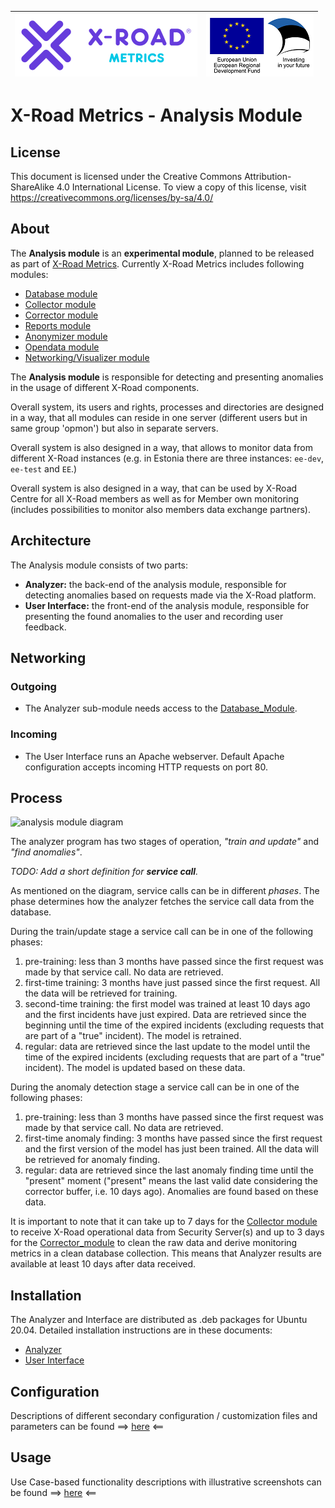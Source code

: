 
| [![X-ROAD](../img/xroad-metrics-100.png)](https://x-road.global/) | ![European Union / European Regional Development Fund / Investing in your future](../img/eu_rdf_100_en.png "Documents that are tagged with EU/SF logos must keep the logos until 1.11.2022. If it has not stated otherwise in the documentation. If new documentation is created  using EU/SF resources the logos must be tagged appropriately so that the deadline for logos could be found.") |
| :-------------------------------------------------- | -------------------------: |

# X-Road Metrics - Analysis Module

## License <!-- omit in toc -->

This document is licensed under the Creative Commons Attribution-ShareAlike 4.0 International License.
To view a copy of this license, visit <https://creativecommons.org/licenses/by-sa/4.0/>

## About

The **Analysis module** is an **experimental module**, planned to be released as part of [X-Road Metrics](../README.md).
Currently X-Road Metrics includes following modules:
 - [Database module](../database_module.md)
 - [Collector module](../collector_module.md)
 - [Corrector module](../corrector_module.md) 
 - [Reports module](../reports_module.md) 
 - [Anonymizer module](../anonymizer_module.md)
 - [Opendata module](../opendata_module.md) 
 - [Networking/Visualizer module](../networking_module.md)


The **Analysis module** is responsible for detecting and presenting anomalies in the usage of different X-Road components. 

Overall system, its users and rights, processes and directories are designed in a way, that all modules can reside in one server (different users but in same group 'opmon') but also in separate servers. 

Overall system is also designed in a way, that allows to monitor data from different X-Road instances (e.g. in 
Estonia there are three instances: `ee-dev`, `ee-test` and `EE`.)

Overall system is also designed in a way, that can be used by X-Road Centre for all X-Road members as well as for Member own monitoring (includes possibilities to monitor also members data exchange partners).

## Architecture

The Analysis module consists of two parts:

- **Analyzer:** the back-end of the analysis module, responsible for detecting anomalies based on requests made via the X-Road platform.
- **User Interface:** the front-end of the analysis module, responsible for presenting the found anomalies to the user and recording user feedback.

## Networking

### Outgoing
- The Analyzer sub-module needs access to the [Database_Module](../database_module.md).

### Incoming
- The User Interface runs an Apache webserver. Default Apache configuration accepts incoming HTTP requests on port 80. 

## Process
![analysis module diagram](img/analysis_module/x_road_analyzer.png "Analysis module diagram")

The analyzer program has two stages of operation, *"train and update"* and *"find anomalies"*. 

*TODO: Add a short definition for **service call**.*

As mentioned on the diagram, service calls can be in different *phases*. The phase determines how the analyzer fetches the service call data from the database.

During the train/update stage a service call can be in one of the following phases:

1) pre-training: less than 3 months have passed since the first request was made by that service call. No data are retrieved.
2) first-time training: 3 months have just passed since the first request. All the data will be retrieved for training.
3) second-time training: the first model was trained at least 10 days ago and the first incidents have just expired. Data are retrieved since the beginning until the time of the expired incidents (excluding requests that are part of a "true" incident). The model is retrained.
4) regular: data are retrieved since the last update to the model until the time of the expired incidents (excluding requests that are part of a "true" incident). The model is updated based on these data.

During the anomaly detection stage a service call can be in one of the following phases:

1) pre-training: less than 3 months have passed since the first request was made by that service call. No data are retrieved.
2) first-time anomaly finding: 3 months have passed since the first request and the first version of the model has just been trained. All the data will be retrieved for anomaly finding.
3) regular: data are retrieved since the last anomaly finding time until the "present" moment ("present" means the last valid date considering the corrector buffer, i.e. 10 days ago). Anomalies are found based on these data.

It is important to note that it can take up to 7 days for the [Collector module](collector_module.md) to receive X-Road operational data from Security Server(s) and up to 3 days for the [Corrector_module](corrector_module.md) to clean the raw data and derive monitoring metrics in a clean database collection.
This means that Analyzer results are available at least 10 days after data received.

## Installation
The Analyzer and Interface are distributed as .deb packages for Ubuntu 20.04. Detailed installation instructions are in these documents: 
* [Analyzer](analysis_module/analyzer_installation.md)
* [User Interface](analysis_module/ui_installation.md)

## Configuration
Descriptions of different secondary configuration / customization files and parameters can be found ==> [here](analysis_module/customization.md) <==

## Usage
Use Case-based functionality descriptions with illustrative screenshots can be found ==> [here](analysis_module/ui_usage.md) <==
